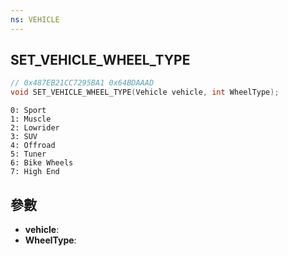```yaml
---
ns: VEHICLE
---
```

## SET_VEHICLE_WHEEL_TYPE

```c
// 0x487EB21CC7295BA1 0x64BDAAAD
void SET_VEHICLE_WHEEL_TYPE(Vehicle vehicle, int WheelType);
```

```
0: Sport  
1: Muscle  
2: Lowrider  
3: SUV  
4: Offroad  
5: Tuner  
6: Bike Wheels  
7: High End  
```

## 參數
* **vehicle**: 
* **WheelType**: 

